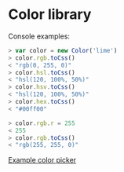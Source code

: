 # Color library



Console examples:
````javascript
> var color = new Color('lime')
> color.rgb.toCss()
< "rgb(0, 255, 0)"
> color.hsl.toCss()
< "hsl(120, 100%, 50%)"
> color.hsv.toCss()
< "hsl(120, 100%, 50%)"
> color.hex.toCss()
< "#00ff00"

> color.rgb.r = 255
< 255
> color.rgb.toCss()
< "rgb(255, 255, 0)"
````

[Example color picker](https://chriskr.github.io/color/examples/color-picker.html)

